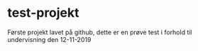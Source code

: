 # test-projekt
Første projekt lavet på github, dette er en prøve test i forhold til undervisning den 12-11-2019
